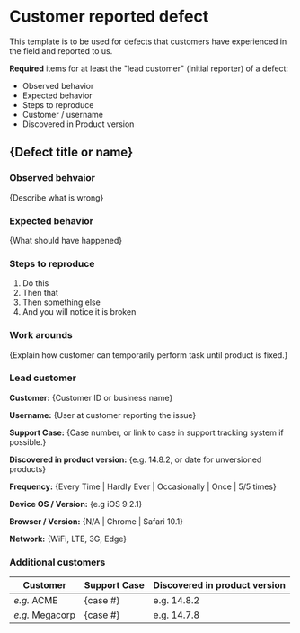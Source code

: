 # Customer reported defect
This template is to be used for defects that customers have experienced in the field and reported to us. 

**Required** items for at least the "lead customer" (initial reporter) of a defect:

* Observed behavior
* Expected behavior
* Steps to reproduce
* Customer / username
* Discovered in Product version

## {Defect title or name}
### Observed behvaior
{Describe what is wrong}

### Expected behavior
{What should have happened}

### Steps to reproduce
1. Do this
2. Then that
3. Then something else
4. And you will notice it is broken


### Work arounds
{Explain how customer can temporarily perform task until product is fixed.}


### Lead customer
**Customer:** {Customer ID or business name}

**Username:** {User at customer reporting the issue}

**Support Case:** {Case number, or link to case in support tracking system if possible.}

**Discovered in product version:** {e.g. 14.8.2, or date for unversioned products}

**Frequency:**  {Every Time | Hardly Ever | Occasionally | Once | 5/5 times}

**Device OS / Version:** {e.g iOS 9.2.1}

**Browser / Version:** {N/A | Chrome | Safari 10.1}

**Network:** {WiFi, LTE, 3G, Edge}


### Additional customers
Customer | Support Case | Discovered in product version
------------- | ------------- | ---------
_e.g._ ACME | {case #} | e.g. 14.8.2
_e.g._ Megacorp  | {case #} | e.g. 14.7.8